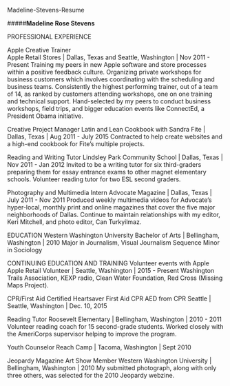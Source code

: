 Madeline-Stevens-Resume

#####**Madeline Rose Stevens**

PROFESSIONAL EXPERIENCE 

Apple Creative Trainer  
Apple Retail Stores   |   Dallas, Texas and Seattle, Washington   |   Nov 2011 - Present
Training my peers in new Apple software and store processes within a positive feedback culture.
Organizing private workshops for business customers which involves coordinating with the scheduling and business teams.
Consistently the highest performing trainer, out of a team of 14, as ranked by customers attending workshops, one on one training and technical support.
Hand-selected by my peers to conduct business workshops, field trips, and bigger education events like ConnectEd, a President Obama initiative. 

Creative Project Manager 
Latin and Lean Cookbook with Sandra Fite   |   Dallas, Texas   |   Aug 2011 - July 2015
Contracted to help create websites and a high-end cookbook for Fite’s multiple projects.

Reading and Writing Tutor
Lindsley Park Community School   |   Dallas, Texas   |   Nov 2011 - Jan 2012
Invited to be a writing tutor for six third-graders preparing them for essay entrance exams to other magnet elementary schools.
Volunteer reading tutor for two ESL second graders.

Photography and Multimedia Intern 
Advocate Magazine   |   Dallas, Texas   |   July 2011 - Nov 2011
Produced weekly multimedia videos for Advocate’s hyper-local, monthly print and online magazines that cover the five major neighborhoods of Dallas.
Continue to maintain relationships with my editor, Keri Mitchell, and photo editor, Can Turkyilmaz.

EDUCATION
Western Washington University
Bachelor of Arts   |   Bellingham, Washington   |   2010
Major in Journalism, Visual Journalism Sequence
Minor in Sociology

CONTINUING EDUCATION AND TRAINING 
Volunteer events with Apple 
Apple Retail Volunteer  |   Seattle, Washington   |   2015 - Present 
Washington Trails Association, KEXP radio, Clean Water Foundation, Red Cross (Missing Maps Project). 

CPR/First Aid Certified 
Heartsaver First Aid CPR AED from CPR Seattle  |   Seattle, Washington   |   Dec. 10, 2015

Reading Tutor
Roosevelt Elementary   |   Bellingham, Washington   |   2010 - 2011
Volunteer reading coach for 15 second-grade students.
Worked closely with the AmeriCorps supervisor helping to improve the program.

Youth Counselor
Reach Camp   |   Tacoma, Washington   |   Sept 2010

Jeopardy Magazine Art Show Member
Western Washington University   |    Bellingham, Washington   |   2010
My submitted photograph, along with only three others, was selected for the 2010 Jeopardy webzine.
